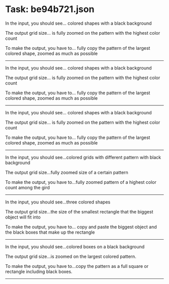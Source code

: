 # Task: be94b721.json

In the input, you should see... colored shapes with a black background

The output grid size... is fully zoomed on the pattern with the highest color count

To make the output, you have to... fully copy the pattern of the largest colored shape, zoomed as much as possible

---

In the input, you should see... colored shapes with a black background

The output grid size... is fully zoomed on the pattern with the highest color count

To make the output, you have to... fully copy the pattern of the largest colored shape, zoomed as much as possible

---

In the input, you should see... colored shapes with a black background

The output grid size... is fully zoomed on the pattern with the highest color count

To make the output, you have to... fully copy the pattern of the largest colored shape, zoomed as much as possible

---

In the input, you should see...colored grids with different pattern with black background

The output grid size...fully zoomed size of a certain pattern

To make the output, you have to...fully zoomed pattern of a highest color count among the gird

---

In the input, you should see...three colored shapes

The output grid size...the size of the smallest rectangle that the biggest object will fit into

To make the output, you have to... copy and paste the biggest object and the black boxes that make up the rectangle

---

In the input, you should see...colored boxes on a black background

The output grid size...is zoomed on the largest colored pattern.

To make the output, you have to...copy the pattern as a full square or rectangle including black boxes.

---

